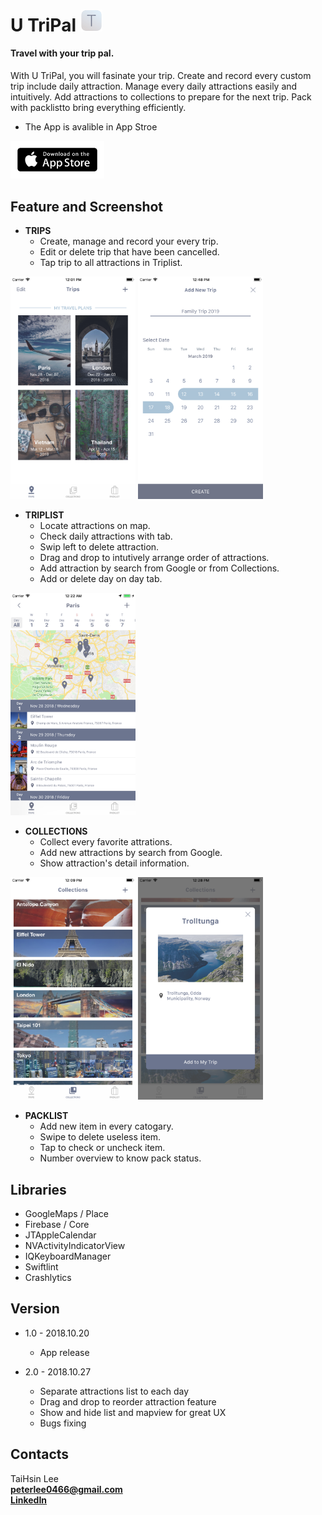 # U TriPal <a href="http://utripal.strikingly.com"><img src="https://github.com/TaiHsin/Travel/blob/master/Travel/Assets.xcassets/UTriPal_icon.imageset/UTriPal_icon.png" width="35"></a> 


#### Travel with your trip pal.   
With U TriPal, you will fasinate your trip. Create and record every custom trip include daily attraction. Manage every daily attractions easily and intuitively. Add attractions to collections to prepare for the next trip. Pack with packlistto bring everything efficiently.

* The App is avalible in App Stroe   

<a href="https://itunes.apple.com/us/app/u-tripal/id1439435864?l=zh&ls=1&mt=8"><img src="https://github.com/TaiHsin/Travel/blob/master/Travel/Assets.xcassets/downloadAppstore.imageset/downloadAppstore.png" width="150">  </a>  


## Feature and Screenshot


* **TRIPS**   
	* Create, manage and record your every trip. 
	* Edit or delete trip that have been cancelled.
	* Tap trip to all attractions in Triplist.
	
<div>
<img src="https://github.com/TaiHsin/Travel/blob/master/screenshots/5.5/trips.png" width="200" height="356" align=center/>
<img src="https://github.com/TaiHsin/Travel/blob/master/screenshots/5.5/create_trip.png" width="200" height="356" align=center/>
</div>

* **TRIPLIST**
	* Locate attractions on map.
	* Check daily attractions with tab.
	* Swip left to delete attraction.
	* Drag and drop to intutively arrange order of attractions.
	* Add attraction by search from Google or from Collections.
	* Add or delete day on day tab.
	
<div>
<img src="https://github.com/TaiHsin/Travel/blob/master/screenshots/5.5/triplist.png" width="200" height="356" align=center/>
</div>

* **COLLECTIONS**
	* Collect every favorite attrations.
	* Add new attractions by search from Google.
	* Show attraction's detail information.
      
<div>
<img src="https://github.com/TaiHsin/Travel/blob/master/screenshots/5.5/collections.png" width="200" height="356" align=center/>
<img src="https://github.com/TaiHsin/Travel/blob/master/screenshots/5.5/information_card.png" width="200" height="356" align=center/>
</div>
	
* **PACKLIST**
	* Add new item in every catogary.
	* Swipe to delete useless item.
	* Tap to check or uncheck item.
	* Number overview to know pack status.    


## Libraries
* GoogleMaps / Place
* Firebase / Core
* JTAppleCalendar
* NVActivityIndicatorView
* IQKeyboardManager
* Swiftlint
* Crashlytics

## Version
* 1.0 - 2018.10.20
	* App release 

* 2.0 - 2018.10.27
	* Separate attractions list to each day
	* Drag and drop to reorder attraction feature
	* Show and hide list and mapview for great UX
	* Bugs fixing  

## Contacts
TaiHsin Lee    
**peterlee0466@gmail.com**     
[**LinkedIn**](https://www.linkedin.com/in/taihsin-lee-32976312a/)


	




